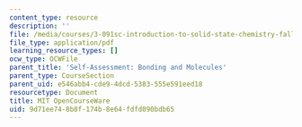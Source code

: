 ```yaml
---
content_type: resource
description: ''
file: /media/courses/3-091sc-introduction-to-solid-state-chemistry-fall-2010/9d71ee748b8f174b8e64fdfd090bdb65_MIT3_091SCF10Exam_2_Prob_4_300k.pdf
file_type: application/pdf
learning_resource_types: []
ocw_type: OCWFile
parent_title: 'Self-Assessment: Bonding and Molecules'
parent_type: CourseSection
parent_uid: e546abb4-cde9-4dcd-5383-555e591eed18
resourcetype: Document
title: MIT OpenCourseWare
uid: 9d71ee74-8b8f-174b-8e64-fdfd090bdb65
---
```

